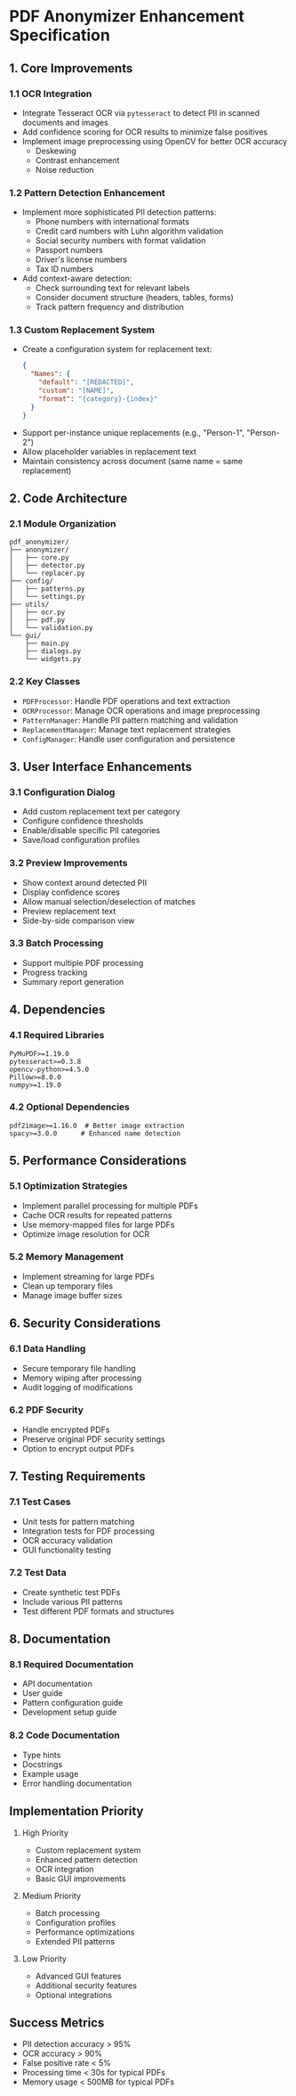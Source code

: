 # PDF Anonymizer Enhancement Specification

## 1. Core Improvements

### 1.1 OCR Integration
- Integrate Tesseract OCR via `pytesseract` to detect PII in scanned documents and images
- Add confidence scoring for OCR results to minimize false positives
- Implement image preprocessing using OpenCV for better OCR accuracy
  - Deskewing
  - Contrast enhancement
  - Noise reduction

### 1.2 Pattern Detection Enhancement
- Implement more sophisticated PII detection patterns:
  - Phone numbers with international formats
  - Credit card numbers with Luhn algorithm validation
  - Social security numbers with format validation
  - Passport numbers
  - Driver's license numbers
  - Tax ID numbers
- Add context-aware detection:
  - Check surrounding text for relevant labels
  - Consider document structure (headers, tables, forms)
  - Track pattern frequency and distribution

### 1.3 Custom Replacement System
- Create a configuration system for replacement text:
  ```json
  {
    "Names": {
      "default": "[REDACTED]",
      "custom": "[NAME]",
      "format": "{category}-{index}"
    }
  }
  ```
- Support per-instance unique replacements (e.g., "Person-1", "Person-2")
- Allow placeholder variables in replacement text
- Maintain consistency across document (same name = same replacement)

## 2. Code Architecture

### 2.1 Module Organization
```
pdf_anonymizer/
├── anonymizer/
│   ├── core.py
│   ├── detector.py
│   └── replacer.py
├── config/
│   ├── patterns.py
│   └── settings.py
├── utils/
│   ├── ocr.py
│   ├── pdf.py
│   └── validation.py
└── gui/
    ├── main.py
    ├── dialogs.py
    └── widgets.py
```

### 2.2 Key Classes
- `PDFProcessor`: Handle PDF operations and text extraction
- `OCRProcessor`: Manage OCR operations and image preprocessing
- `PatternManager`: Handle PII pattern matching and validation
- `ReplacementManager`: Manage text replacement strategies
- `ConfigManager`: Handle user configuration and persistence

## 3. User Interface Enhancements

### 3.1 Configuration Dialog
- Add custom replacement text per category
- Configure confidence thresholds
- Enable/disable specific PII categories
- Save/load configuration profiles

### 3.2 Preview Improvements
- Show context around detected PII
- Display confidence scores
- Allow manual selection/deselection of matches
- Preview replacement text
- Side-by-side comparison view

### 3.3 Batch Processing
- Support multiple PDF processing
- Progress tracking
- Summary report generation

## 4. Dependencies

### 4.1 Required Libraries
```
PyMuPDF>=1.19.0
pytesseract>=0.3.8
opencv-python>=4.5.0
Pillow>=8.0.0
numpy>=1.19.0
```

### 4.2 Optional Dependencies
```
pdf2image>=1.16.0  # Better image extraction
spacy>=3.0.0      # Enhanced name detection
```

## 5. Performance Considerations

### 5.1 Optimization Strategies
- Implement parallel processing for multiple PDFs
- Cache OCR results for repeated patterns
- Use memory-mapped files for large PDFs
- Optimize image resolution for OCR

### 5.2 Memory Management
- Implement streaming for large PDFs
- Clean up temporary files
- Manage image buffer sizes

## 6. Security Considerations

### 6.1 Data Handling
- Secure temporary file handling
- Memory wiping after processing
- Audit logging of modifications

### 6.2 PDF Security
- Handle encrypted PDFs
- Preserve original PDF security settings
- Option to encrypt output PDFs

## 7. Testing Requirements

### 7.1 Test Cases
- Unit tests for pattern matching
- Integration tests for PDF processing
- OCR accuracy validation
- GUI functionality testing

### 7.2 Test Data
- Create synthetic test PDFs
- Include various PII patterns
- Test different PDF formats and structures

## 8. Documentation

### 8.1 Required Documentation
- API documentation
- User guide
- Pattern configuration guide
- Development setup guide

### 8.2 Code Documentation
- Type hints
- Docstrings
- Example usage
- Error handling documentation

## Implementation Priority

1. High Priority
   - Custom replacement system
   - Enhanced pattern detection
   - OCR integration
   - Basic GUI improvements

2. Medium Priority
   - Batch processing
   - Configuration profiles
   - Performance optimizations
   - Extended PII patterns

3. Low Priority
   - Advanced GUI features
   - Additional security features
   - Optional integrations

## Success Metrics

- PII detection accuracy > 95%
- OCR accuracy > 90%
- False positive rate < 5%
- Processing time < 30s for typical PDFs
- Memory usage < 500MB for typical PDFs